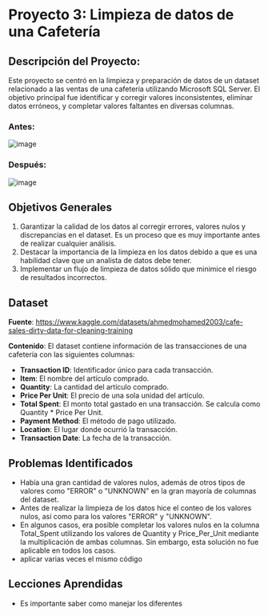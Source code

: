 # Proyecto 3: Limpieza de datos de una Cafetería
## Descripción del Proyecto:
Este proyecto se centró en la limpieza y preparación de datos de un dataset relacionado a las ventas de una cafetería utilizando Microsoft SQL Server. El objetivo principal fue identificar y corregir valores inconsistentes, eliminar datos erróneos, y completar valores faltantes en diversas columnas.
### Antes:

![image](https://github.com/user-attachments/assets/ac119ef8-9321-4fdd-b55c-7f04e1296252)
### Después:
![image](https://github.com/user-attachments/assets/a09b601b-df3f-404b-b6b6-d1838d864517)


## Objetivos Generales
1. Garantizar la calidad de los datos al corregir errores, valores nulos y discrepancias en el dataset. Es un proceso que es muy importante antes de realizar cualquier análisis. 
2. Destacar la importancia de la limpieza en los datos debido a que es una habilidad clave que un analista de datos debe tener.
3. Implementar un flujo de limpieza de datos sólido que minimice el riesgo de resultados incorrectos.
## Dataset
**Fuente**: https://www.kaggle.com/datasets/ahmedmohamed2003/cafe-sales-dirty-data-for-cleaning-training

**Contenido**: El dataset contiene información de las transacciones de una cafetería con las siguientes columnas:
 - **Transaction ID**: Identificador único para cada transacción.
  - **Item**: El nombre del artículo comprado.
  - **Quantity**: La cantidad del artículo comprado.
  - **Price Per Unit**: El precio de una sola unidad del artículo.
  - **Total Spent**: El monto total gastado en una transacción. Se calcula como Quantity * Price Per Unit.
  - **Payment Method**: El método de pago utilizado.
  - **Location**: El lugar donde ocurrió la transacción. 
  - **Transaction Date**: La fecha de la transacción.

## Problemas Identificados
- Había una gran cantidad de valores nulos, además de otros tipos de valores como "ERROR" o "UNKNOWN" en la gran mayoría de columnas del dataset. 
- Antes de realizar la limpieza de los datos hice el conteo de los valores nulos, así como para los valores "ERROR" y "UNKNOWN". 
- En algunos casos, era posible completar los valores nulos en la columna Total_Spent utilizando los valores de Quantity y Price_Per_Unit mediante la multiplicación de ambas columnas. Sin embargo, esta solución no fue aplicable en todos los casos.
- aplicar varias veces el mismo código 

## Lecciones Aprendidas
- Es importante saber como manejar los diferentes 



